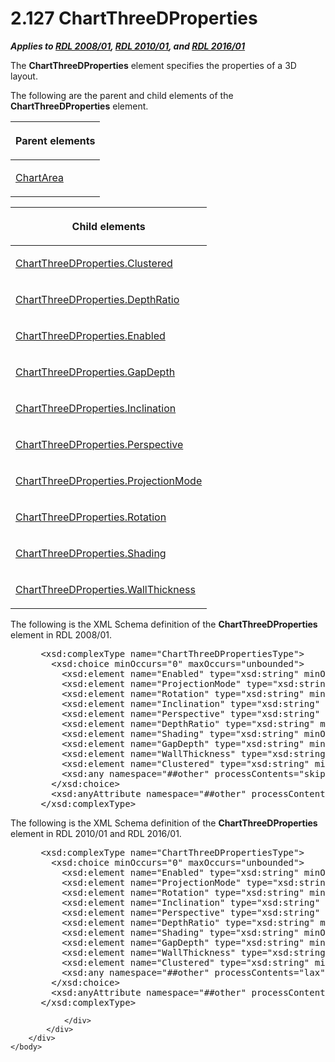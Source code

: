 <html dir="LTR" xmlns:mshelp="http://msdn.microsoft.com/mshelp" xmlns:ddue="http://ddue.schemas.microsoft.com/authoring/2003/5" xmlns:xlink="http://www.w3.org/1999/xlink" xmlns:tool="http://www.microsoft.com/tooltip">
    <head>
        <meta http-equiv="Content-Type" content="text/html; CHARSET=utf-8"></meta>
        <meta name="save" content="history"></meta>
        <title>2.127 ChartThreeDProperties</title>
        <xml>
            <mshelp:toctitle title="2.127 ChartThreeDProperties"></mshelp:toctitle>
            <mshelp:rltitle title="[MS-RDL]: ChartThreeDProperties"></mshelp:rltitle>
            <mshelp:keyword index="A" term="ef640735-6608-4235-a283-e71f54eb352a"></mshelp:keyword>
            <mshelp:attr name="DCSext.ContentType" value="open specification"></mshelp:attr>
            <mshelp:attr name="AssetID" value="ef640735-6608-4235-a283-e71f54eb352a"></mshelp:attr>
            <mshelp:attr name="TopicType" value="kbRef"></mshelp:attr>
            <mshelp:attr name="DCSext.Title" value="[MS-RDL]: ChartThreeDProperties" />
        </xml>
    </head>
    <body>
        <div id="header">
            <h1 class="heading">2.127 ChartThreeDProperties</h1>
        </div>
        <div id="mainSection">
            <div id="mainBody">
                <div id="allHistory" class="saveHistory"></div>
                <div id="sectionSection0" class="section" name="collapseableSection">
                    

<p><b><i>Applies to </i></b><a href="1e855f94-4617-47e4-b89e-0856c6cb420f.md"><b><i>RDL 2008/01</i></b></a><b><i>,
</i></b><a href="3428e690-a348-4ec7-8a6a-8efb42d2cdee.md"><b><i>RDL 2010/01</i></b></a><b><i>,
and </i></b><a href="52ce3983-2bfc-4e72-9359-42aaf5fe4509.md"><b><i>RDL 2016/01</i></b></a></p>

<p>The <b>ChartThreeDProperties</b> element specifies the
properties of a 3D layout.</p>

<p>The following are the parent and child elements of the <b>ChartThreeDProperties</b>
element.</p>

<table>
 <thead>
  <tr>
   <th>
   <p>Parent elements</p>
   </th>
  </tr>
 </thead>
 <tr>
  <td>
  <p><a href="74e08a7c-5405-4ea4-b903-a79ef4d215f7.md">ChartArea</a>
  </p>
  </td>
 </tr>
</table>

<p> </p>

<table>
 <thead>
  <tr>
   <th>
   <p>Child elements</p>
   </th>
  </tr>
 </thead>
 <tr>
  <td>
  <p><a href="be458b4d-2a2c-4c9b-a16d-cda686d5d09a.md">ChartThreeDProperties.Clustered</a>
  </p>
  </td>
 </tr>
 <tr>
  <td>
  <p><a href="a2b26146-3781-49b6-a333-bc54fb55601b.md">ChartThreeDProperties.DepthRatio</a>
  </p>
  </td>
 </tr>
 <tr>
  <td>
  <p><a href="05609373-4e47-470c-9939-9ce6ede48db1.md">ChartThreeDProperties.Enabled</a>
  </p>
  </td>
 </tr>
 <tr>
  <td>
  <p><a href="95c00574-7eaa-4cd6-a04d-58b63a514d35.md">ChartThreeDProperties.GapDepth</a>
  </p>
  </td>
 </tr>
 <tr>
  <td>
  <p><a href="b212e2cb-8996-4ca8-b094-59edaa3c8bfb.md">ChartThreeDProperties.Inclination</a>
  </p>
  </td>
 </tr>
 <tr>
  <td>
  <p><a href="e3c6a70e-933c-422a-8aa3-e03b8a563698.md">ChartThreeDProperties.Perspective</a>
  </p>
  </td>
 </tr>
 <tr>
  <td>
  <p><a href="b0304151-e68f-4c72-bfc7-fc388793d8a7.md">ChartThreeDProperties.ProjectionMode</a>
  </p>
  </td>
 </tr>
 <tr>
  <td>
  <p><a href="8ae3fded-1d10-4fb9-9b42-ccfb59e13802.md">ChartThreeDProperties.Rotation</a>
  </p>
  </td>
 </tr>
 <tr>
  <td>
  <p><a href="f21f4087-b67f-4baa-8c90-051c54eb30f1.md">ChartThreeDProperties.Shading</a>
  </p>
  </td>
 </tr>
 <tr>
  <td>
  <p><a href="558a26c9-07f6-4e1e-9775-53af5a8bcbd6.md">ChartThreeDProperties.WallThickness</a>
  </p>
  </td>
 </tr>
</table>

<p>The following is the XML Schema definition of the <b>ChartThreeDProperties</b>
element in RDL 2008/01.</p>

<dl>
<dd>
<div><pre> &lt;xsd:complexType name=&quot;ChartThreeDPropertiesType&quot;&gt;
   &lt;xsd:choice minOccurs=&quot;0&quot; maxOccurs=&quot;unbounded&quot;&gt;
     &lt;xsd:element name=&quot;Enabled&quot; type=&quot;xsd:string&quot; minOccurs=&quot;0&quot; /&gt;
     &lt;xsd:element name=&quot;ProjectionMode&quot; type=&quot;xsd:string&quot; minOccurs=&quot;0&quot; /&gt;
     &lt;xsd:element name=&quot;Rotation&quot; type=&quot;xsd:string&quot; minOccurs=&quot;0&quot; /&gt;
     &lt;xsd:element name=&quot;Inclination&quot; type=&quot;xsd:string&quot; minOccurs=&quot;0&quot; /&gt;
     &lt;xsd:element name=&quot;Perspective&quot; type=&quot;xsd:string&quot; minOccurs=&quot;0&quot; /&gt;
     &lt;xsd:element name=&quot;DepthRatio&quot; type=&quot;xsd:string&quot; minOccurs=&quot;0&quot; /&gt;
     &lt;xsd:element name=&quot;Shading&quot; type=&quot;xsd:string&quot; minOccurs=&quot;0&quot; /&gt;
     &lt;xsd:element name=&quot;GapDepth&quot; type=&quot;xsd:string&quot; minOccurs=&quot;0&quot; /&gt;
     &lt;xsd:element name=&quot;WallThickness&quot; type=&quot;xsd:string&quot; minOccurs=&quot;0&quot; /&gt;
     &lt;xsd:element name=&quot;Clustered&quot; type=&quot;xsd:string&quot; minOccurs=&quot;0&quot; /&gt;
     &lt;xsd:any namespace=&quot;##other&quot; processContents=&quot;skip&quot; /&gt;
   &lt;/xsd:choice&gt;
   &lt;xsd:anyAttribute namespace=&quot;##other&quot; processContents=&quot;skip&quot; /&gt;
 &lt;/xsd:complexType&gt;
</pre></div>
</dd></dl>

<p>The following is the XML Schema definition of the <b>ChartThreeDProperties</b>
element in RDL 2010/01 and RDL 2016/01.</p>

<dl>
<dd>
<div><pre> &lt;xsd:complexType name=&quot;ChartThreeDPropertiesType&quot;&gt;
   &lt;xsd:choice minOccurs=&quot;0&quot; maxOccurs=&quot;unbounded&quot;&gt;
     &lt;xsd:element name=&quot;Enabled&quot; type=&quot;xsd:string&quot; minOccurs=&quot;0&quot; /&gt;
     &lt;xsd:element name=&quot;ProjectionMode&quot; type=&quot;xsd:string&quot; minOccurs=&quot;0&quot; /&gt;
     &lt;xsd:element name=&quot;Rotation&quot; type=&quot;xsd:string&quot; minOccurs=&quot;0&quot; /&gt;
     &lt;xsd:element name=&quot;Inclination&quot; type=&quot;xsd:string&quot; minOccurs=&quot;0&quot; /&gt;
     &lt;xsd:element name=&quot;Perspective&quot; type=&quot;xsd:string&quot; minOccurs=&quot;0&quot; /&gt;
     &lt;xsd:element name=&quot;DepthRatio&quot; type=&quot;xsd:string&quot; minOccurs=&quot;0&quot; /&gt;
     &lt;xsd:element name=&quot;Shading&quot; type=&quot;xsd:string&quot; minOccurs=&quot;0&quot; /&gt;
     &lt;xsd:element name=&quot;GapDepth&quot; type=&quot;xsd:string&quot; minOccurs=&quot;0&quot; /&gt;
     &lt;xsd:element name=&quot;WallThickness&quot; type=&quot;xsd:string&quot; minOccurs=&quot;0&quot; /&gt;
     &lt;xsd:element name=&quot;Clustered&quot; type=&quot;xsd:string&quot; minOccurs=&quot;0&quot; /&gt;
     &lt;xsd:any namespace=&quot;##other&quot; processContents=&quot;lax&quot; /&gt;
   &lt;/xsd:choice&gt;
   &lt;xsd:anyAttribute namespace=&quot;##other&quot; processContents=&quot;lax&quot; /&gt;
 &lt;/xsd:complexType&gt;
</pre></div>
</dd></dl>


                </div>
            </div>
        </div>
    </body>
</html>